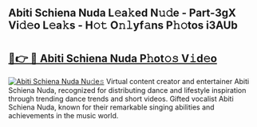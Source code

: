 ## Abiti Schiena Nuda L𝚎a𝚔ed N𝚞𝚍e - Part-3gX Vi𝚍𝚎o L𝚎a𝚔s - H𝚘𝚝 O𝚗𝚕yf𝚊ns P𝚑𝚘tos i3AUb

# <h2><a href="http://kf9kdm.oniu.top/?m=Abiti+Schiena+Nuda">🔗👉 🔴 Abiti Schiena Nuda P𝚑ot𝚘𝚜 V𝚒d𝚎o</a></h2>

[![Abiti Schiena Nuda Nu𝚍e𝚜](https://i.imgur.com/0qMVB7G.gif)](http://kf9kdm.oniu.top/?m=Abiti+Schiena+Nuda)
Virtual content creator and entertainer Abiti Schiena Nuda, recognized for distributing dance and lifestyle inspiration through trending dance trends and short videos. Gifted vocalist Abiti Schiena Nuda, known for their remarkable singing abilities and achievements in the music world.  
